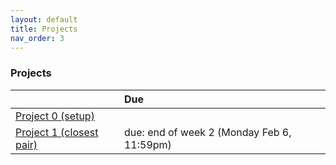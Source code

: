 ```yaml
---
layout: default 
title: Projects 
nav_order: 3
---
```



### Projects 

|                   |    Due                |
|:------------------|:----------------------|
| [Project 0 (setup)](Projects/P0-setup.md) |                       |
| [Project 1 (closest pair)](Projects/P1-closest.md) |  due: end of week 2 (Monday Feb 6, 11:59pm)  |



